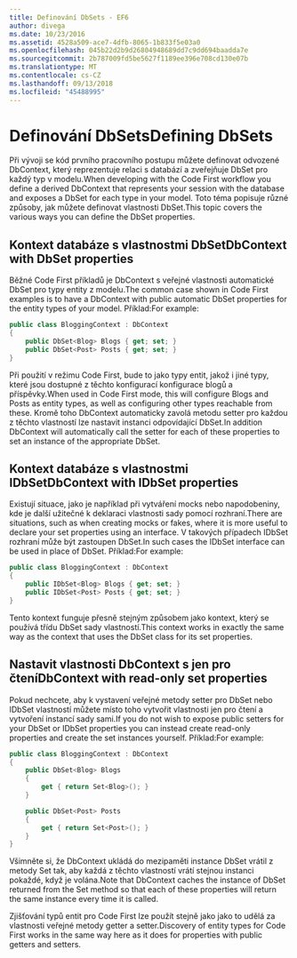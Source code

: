 ```yaml
---
title: Definování DbSets - EF6
author: divega
ms.date: 10/23/2016
ms.assetid: 4528a509-ace7-4dfb-8065-1b833f5e03a0
ms.openlocfilehash: 045b22d2b9d26804948689dd7c9dd694baadda7e
ms.sourcegitcommit: 2b787009fd5be5627f1189ee396e708cd130e07b
ms.translationtype: MT
ms.contentlocale: cs-CZ
ms.lasthandoff: 09/13/2018
ms.locfileid: "45488995"
---
```

# <a name="defining-dbsets"></a><span data-ttu-id="f4a77-102">Definování DbSets</span><span class="sxs-lookup"><span data-stu-id="f4a77-102">Defining DbSets</span></span>
<span data-ttu-id="f4a77-103">Při vývoji se kód prvního pracovního postupu můžete definovat odvozené DbContext, který reprezentuje relaci s databází a zveřejňuje DbSet pro každý typ v modelu.</span><span class="sxs-lookup"><span data-stu-id="f4a77-103">When developing with the Code First workflow you define a derived DbContext that represents your session with the database and exposes a DbSet for each type in your model.</span></span> <span data-ttu-id="f4a77-104">Toto téma popisuje různé způsoby, jak můžete definovat vlastnosti DbSet.</span><span class="sxs-lookup"><span data-stu-id="f4a77-104">This topic covers the various ways you can define the DbSet properties.</span></span>  

## <a name="dbcontext-with-dbset-properties"></a><span data-ttu-id="f4a77-105">Kontext databáze s vlastnostmi DbSet</span><span class="sxs-lookup"><span data-stu-id="f4a77-105">DbContext with DbSet properties</span></span>  

<span data-ttu-id="f4a77-106">Běžné Code First příkladů je DbContext s veřejné vlastnosti automatické DbSet pro typy entity z modelu.</span><span class="sxs-lookup"><span data-stu-id="f4a77-106">The common case shown in Code First examples is to have a DbContext with public automatic DbSet properties for the entity types of your model.</span></span> <span data-ttu-id="f4a77-107">Příklad:</span><span class="sxs-lookup"><span data-stu-id="f4a77-107">For example:</span></span>  

``` csharp
public class BloggingContext : DbContext
{
    public DbSet<Blog> Blogs { get; set; }
    public DbSet<Post> Posts { get; set; }
}
```  

<span data-ttu-id="f4a77-108">Při použití v režimu Code First, bude to jako typy entit, jakož i jiné typy, které jsou dostupné z těchto konfigurací konfigurace blogů a příspěvky.</span><span class="sxs-lookup"><span data-stu-id="f4a77-108">When used in Code First mode, this will configure Blogs and Posts as entity types, as well as configuring other types reachable from these.</span></span> <span data-ttu-id="f4a77-109">Kromě toho DbContext automaticky zavolá metodu setter pro každou z těchto vlastností lze nastavit instanci odpovídající DbSet.</span><span class="sxs-lookup"><span data-stu-id="f4a77-109">In addition DbContext will automatically call the setter for each of these properties to set an instance of the appropriate DbSet.</span></span>  

## <a name="dbcontext-with-idbset-properties"></a><span data-ttu-id="f4a77-110">Kontext databáze s vlastnostmi IDbSet</span><span class="sxs-lookup"><span data-stu-id="f4a77-110">DbContext with IDbSet properties</span></span>  

<span data-ttu-id="f4a77-111">Existují situace, jako je například při vytváření mocks nebo napodobeniny, kde je další užitečné k deklaraci vlastnosti sady pomocí rozhraní.</span><span class="sxs-lookup"><span data-stu-id="f4a77-111">There are situations, such as when creating mocks or fakes, where it is more useful to declare your set properties using an interface.</span></span> <span data-ttu-id="f4a77-112">V takových případech IDbSet rozhraní může být zastoupen DbSet.</span><span class="sxs-lookup"><span data-stu-id="f4a77-112">In such cases the IDbSet interface can be used in place of DbSet.</span></span> <span data-ttu-id="f4a77-113">Příklad:</span><span class="sxs-lookup"><span data-stu-id="f4a77-113">For example:</span></span>  

``` csharp
public class BloggingContext : DbContext
{
    public IDbSet<Blog> Blogs { get; set; }
    public IDbSet<Post> Posts { get; set; }
}
```  

<span data-ttu-id="f4a77-114">Tento kontext funguje přesně stejným způsobem jako kontext, který se používá třídu DbSet sady vlastností.</span><span class="sxs-lookup"><span data-stu-id="f4a77-114">This context works in exactly the same way as the context that uses the DbSet class for its set properties.</span></span>  

## <a name="dbcontext-with-read-only-set-properties"></a><span data-ttu-id="f4a77-115">Nastavit vlastnosti DbContext s jen pro čtení</span><span class="sxs-lookup"><span data-stu-id="f4a77-115">DbContext with read-only set properties</span></span>  

<span data-ttu-id="f4a77-116">Pokud nechcete, aby k vystavení veřejné metody setter pro DbSet nebo IDbSet vlastností můžete místo toho vytvořit vlastnosti jen pro čtení a vytvoření instancí sady sami.</span><span class="sxs-lookup"><span data-stu-id="f4a77-116">If you do not wish to expose public setters for your DbSet or IDbSet properties you can instead create read-only properties and create the set instances yourself.</span></span> <span data-ttu-id="f4a77-117">Příklad:</span><span class="sxs-lookup"><span data-stu-id="f4a77-117">For example:</span></span>  

``` csharp
public class BloggingContext : DbContext
{
    public DbSet<Blog> Blogs
    {
        get { return Set<Blog>(); }
    }

    public DbSet<Post> Posts
    {
        get { return Set<Post>(); }
    }
}
```  

<span data-ttu-id="f4a77-118">Všimněte si, že DbContext ukládá do mezipaměti instance DbSet vrátil z metody Set tak, aby každá z těchto vlastností vrátí stejnou instanci pokaždé, když je volána.</span><span class="sxs-lookup"><span data-stu-id="f4a77-118">Note that DbContext caches the instance of DbSet returned from the Set method so that each of these properties will return the same instance every time it is called.</span></span>  

<span data-ttu-id="f4a77-119">Zjišťování typů entit pro Code First lze použít stejně jako jako to udělá za vlastnosti veřejné metody getter a setter.</span><span class="sxs-lookup"><span data-stu-id="f4a77-119">Discovery of entity types for Code First works in the same way here as it does for properties with public getters and setters.</span></span>  
